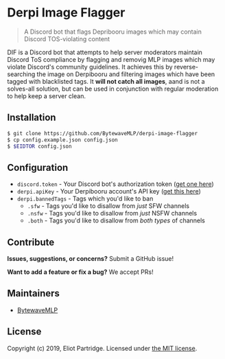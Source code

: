 # Derpi Image Flagger

> A Discord bot that flags Depribooru images which may contain Discord TOS-violating content

DIF is a Discord bot that attempts to help server moderators maintain Discord ToS compliance by flagging and removig MLP images which may violate Discord's community guidelines. It achieves this by reverse-searching the image on Derpibooru and filtering images which have been tagged with blacklisted tags. It **will not catch all images**, aand is not a solves-all solution, but can be used in conjunction with regular moderation to help keep a server clean.

## Installation

```bash
$ git clone https://github.com/BytewaveMLP/derpi-image-flagger
$ cp config.example.json config.json
$ $EIDTOR config.json
```

## Configuration

- `discord.token` - Your Discord bot's authorization token ([get one here](https://discordapp.com/developers/applications/))
- `derpi.apiKey` - Your Derpibooru account's API key ([get this here](https://derpibooru.org/users/edit))
- `derpi.bannedTags` - Tags which you'd like to ban
	- `.sfw` - Tags you'd like to disallow from *just* SFW channels
	- `.nsfw` - Tags you'd like to disallow from *just* NSFW channels
	- `.both` - Tags you'd like to disallow from *both types* of channels

## Contribute

**Issues, suggestions, or concerns?** Submit a GitHub issue!

**Want to add a feature or fix a bug?** We accept PRs!

## Maintainers

- [BytewaveMLP](https://github.com/BytewaveMLP)

## License

Copyright (c) 2019, Eliot Partridge. Licensed under [the MIT license](/LICENSE).